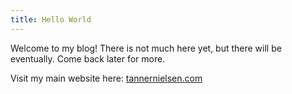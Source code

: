 ```yaml
---
title: Hello World
---
```


Welcome to my blog!  There is not much here yet, but there will be eventually.  Come back later for more.

Visit my main website here: [tannernielsen.com](http://tannernielsen.com)
